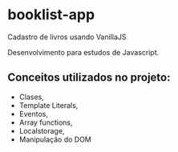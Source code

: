 # booklist-app 
Cadastro de livros usando VanillaJS

Desenvolvimento para estudos de Javascript.

## Conceitos utilizados no projeto:
 - Clases, 
- Template Literals, 
- Eventos, 
- Array functions, 
- Localstorage, 
- Manipulação do DOM
